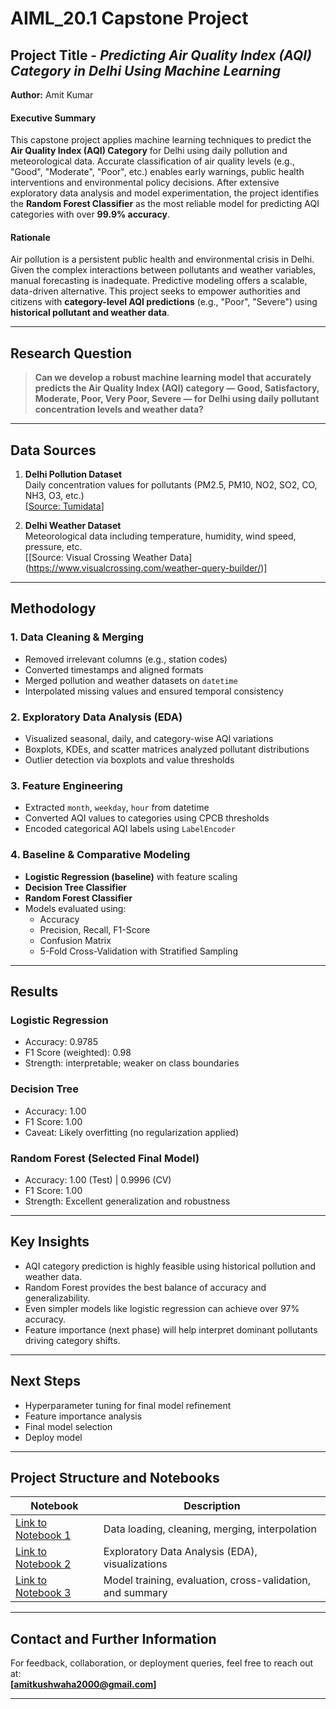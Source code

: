 # AIML_20.1 Capstone Project
## Project Title - *Predicting Air Quality Index (AQI) Category in Delhi Using Machine Learning*

**Author:** Amit Kumar

#### Executive Summary
This capstone project applies machine learning techniques to predict the **Air Quality Index (AQI) Category** for Delhi using daily pollution and meteorological data. Accurate classification of air quality levels (e.g., "Good", "Moderate", "Poor", etc.) enables early warnings, public health interventions and environmental policy decisions. After extensive exploratory data analysis and model experimentation, the project identifies the **Random Forest Classifier** as the most reliable model for predicting AQI categories with over **99.9% accuracy**.

#### Rationale
Air pollution is a persistent public health and environmental crisis in Delhi. Given the complex interactions between pollutants and weather variables, manual forecasting is inadequate. Predictive modeling offers a scalable, data-driven alternative. This project seeks to empower authorities and citizens with **category-level AQI predictions** (e.g., "Poor", "Severe") using **historical pollutant and weather data**.

---

## Research Question

> **Can we develop a robust machine learning model that accurately predicts the Air Quality Index (AQI) category — Good, Satisfactory, Moderate, Poor, Very Poor, Severe — for Delhi using daily pollutant concentration levels and weather data?**

---

## Data Sources

1. **Delhi Pollution Dataset**  
   Daily concentration values for pollutants (PM2.5, PM10, NO2, SO2, CO, NH3, O3, etc.)  
   [[Source: Tumidata](https://hub.tumidata.org/dataset/air_quality_analysis_of_delhi_delhi)]

2. **Delhi Weather Dataset**  
   Meteorological data including temperature, humidity, wind speed, pressure, etc.  
   [[Source: Visual Crossing Weather Data] (https://www.visualcrossing.com/weather-query-builder/)]

---

## Methodology

### 1. **Data Cleaning & Merging**
- Removed irrelevant columns (e.g., station codes)
- Converted timestamps and aligned formats
- Merged pollution and weather datasets on `datetime`
- Interpolated missing values and ensured temporal consistency

### 2. **Exploratory Data Analysis (EDA)**
- Visualized seasonal, daily, and category-wise AQI variations
- Boxplots, KDEs, and scatter matrices analyzed pollutant distributions
- Outlier detection via boxplots and value thresholds

### 3. **Feature Engineering**
- Extracted `month`, `weekday`, `hour` from datetime
- Converted AQI values to categories using CPCB thresholds
- Encoded categorical AQI labels using `LabelEncoder`

### 4. **Baseline & Comparative Modeling**
- **Logistic Regression (baseline)** with feature scaling
- **Decision Tree Classifier**
- **Random Forest Classifier**
- Models evaluated using:
  - Accuracy
  - Precision, Recall, F1-Score
  - Confusion Matrix
  - 5-Fold Cross-Validation with Stratified Sampling

---

## Results

### Logistic Regression
- Accuracy: 0.9785  
- F1 Score (weighted): 0.98  
- Strength: interpretable; weaker on class boundaries

### Decision Tree
- Accuracy: 1.00  
- F1 Score: 1.00  
- Caveat: Likely overfitting (no regularization applied)

### Random Forest (Selected Final Model)
- Accuracy: 1.00 (Test) | 0.9996 (CV)  
- F1 Score: 1.00  
- Strength: Excellent generalization and robustness

---

## Key Insights

- AQI category prediction is highly feasible using historical pollution and weather data.
- Random Forest provides the best balance of accuracy and generalizability.
- Even simpler models like logistic regression can achieve over 97% accuracy.
- Feature importance (next phase) will help interpret dominant pollutants driving category shifts.

---

## Next Steps

- Hyperparameter tuning for final model refinement
- Feature importance analysis 
- Final model selection
- Deploy model

---

## Project Structure and Notebooks

| Notebook | Description |
|----------|-------------|
| [Link to Notebook 1](#) | Data loading, cleaning, merging, interpolation |
| [Link to Notebook 2](#) | Exploratory Data Analysis (EDA), visualizations |
| [Link to Notebook 3](#) | Model training, evaluation, cross-validation, and summary |


---

## Contact and Further Information

For feedback, collaboration, or deployment queries, feel free to reach out at:  
**[amitkushwaha2000@gmail.com]**

---
